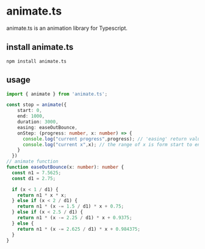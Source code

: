 # animate.ts
animate.ts is an animation library for Typescript.


## install animate.ts
```shell
npm install animate.ts
```

## usage
```typescript
import { animate } from 'animate.ts';

const stop = animate({
    start: 0,
    end: 1000,
    duration: 3000,
    easing: easeOutBounce,
    onStep: (progress: number, x: number) => {
      console.log("current progress",progress); // 'easing' return value
      console.log("current x",x); // the range of x is form start to end
    }
  })
// animate function
function easeOutBounce(x: number): number {
  const n1 = 7.5625;
  const d1 = 2.75;

  if (x < 1 / d1) {
    return n1 * x * x;
  } else if (x < 2 / d1) {
    return n1 * (x -= 1.5 / d1) * x + 0.75;
  } else if (x < 2.5 / d1) {
    return n1 * (x -= 2.25 / d1) * x + 0.9375;
  } else {
    return n1 * (x -= 2.625 / d1) * x + 0.984375;
  }
}
```
